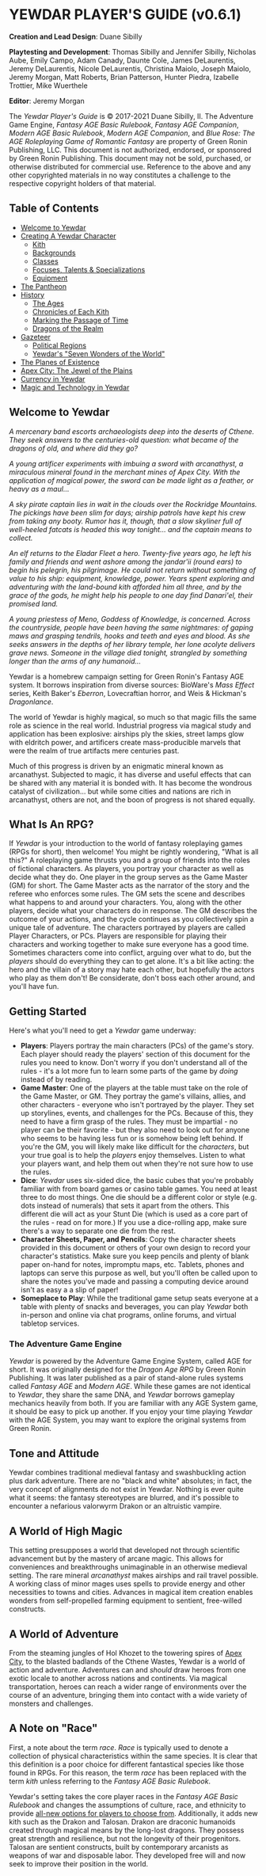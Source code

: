 # YEWDAR PLAYER'S GUIDE (v0.6.1)

**Creation and Lead Design**: Duane Sibilly

**Playtesting and Development**: Thomas Sibilly and Jennifer Sibilly, Nicholas Aube, Emily Campo, Adam Canady, Daunte Cole, James DeLaurentis, Jeremy DeLaurentis, Nicole DeLaurentis, Christina Maiolo, Joseph Maiolo, Jeremy Morgan, Matt Roberts, Brian Patterson, Hunter Piedra, Izabelle Trottier, Mike Wuerthele

**Editor**: Jeremy Morgan

The *Yewdar Player's Guide* is © 2017-2021 Duane Sibilly, II. The Adventure Game Engine, *Fantasy AGE Basic Rulebook*, *Fantasy AGE Companion*, *Modern AGE Basic Rulebook*, *Modern AGE Companion*, and *Blue Rose: The AGE Roleplaying Game of Romantic Fantasy* are property of Green Ronin Publishing, LLC. This document is not authorized, endorsed, or sponsored by Green Ronin Publishing. This document may not be sold, purchased, or otherwise distributed for commercial use. Reference to the above and any other copyrighted materials in no way constitutes a challenge to the respective copyright holders of that material.

## Table of Contents

* [Welcome to Yewdar](README.md)
* [Creating A Yewdar Character](characters.md)
    * [Kith](kith.md)
    * [Backgrounds](backgrounds.md)
    * [Classes](classes.md)
    * [Focuses, Talents & Specializations](focuses-talents-specializations.md)
    * [Equipment](equipment.md)
* [The Pantheon](gods-and-religion.md)
* [History](history.md)
	* [The Ages](the-ages.md)
	* [Chronicles of Each Kith](history-by-kith.md)
	* [Marking the Passage of Time](calendar.md)
    * [Dragons of the Realm](dragons.md)
* [Gazeteer](continents.md)
    * [Political Regions](political_regions.md)
	* [Yewdar's "Seven Wonders of the World"](seven-wonders.md)
* [The Planes of Existence](planes.md)
* [Apex City: The Jewel of the Plains](apex-city.md)
* [Currency in Yewdar](currencies.md)
* [Magic and Technology in Yewdar](magic-and-tech.md)

## Welcome to Yewdar

_A mercenary band escorts archaeologists deep into the deserts of Cthene. They seek answers to the centuries-old question: what became of the dragons of old, and where did they go?_

_A young artificer experiments with imbuing a sword with arcanathyst, a miraculous mineral found in the merchant mines of Apex City. With the application of magical power, the sword can be made light as a feather, or heavy as a maul…_

_A sky pirate captain lies in wait in the clouds over the Rockridge Mountains. The pickings have been slim for days; airship patrols have kept his crew from taking any booty. Rumor has it, though, that a slow skyliner full of well-heeled fatcats is headed this way tonight… and the captain means to collect._

_An elf returns to the Eladar Fleet a hero. Twenty-five years ago, he left his family and friends and went ashore among the jandar'ii \(round ears\) to begin his pelegrín, his pilgrimage. He could not return without something of value to his ship: equipment, knowledge, power. Years spent exploring and adventuring with the land-bound kith afforded him all three, and by the grace of the gods, he might help his people to one day find Danari'el, their promised land._

_A young priestess of Meno, Goddess of Knowledge, is concerned. Across the countryside, people have been having the same nightmares: of gaping maws and grasping tendrils, hooks and teeth and eyes and blood. As she seeks answers in the depths of her library temple, her lone acolyte delivers grave news. Someone in the village died tonight, strangled by something longer than the arms of any humanoid…_

Yewdar is a homebrew campaign setting for Green Ronin's Fantasy AGE system. It borrows inspiration from diverse sources: BioWare's _Mass Effect_ series, Keith Baker's _Eberron_, Lovecraftian horror, and Weis & Hickman's _Dragonlance_.

The world of Yewdar is highly magical, so much so that magic fills the same role as science in the real world. Industrial progress via magical study and application has been explosive: airships ply the skies, street lamps glow with eldritch power, and artificers create mass-producible marvels that were the realm of true artifacts mere centuries past.

Much of this progress is driven by an enigmatic mineral known as arcanathyst. Subjected to magic, it has diverse and useful effects that can be shared with any material it is bonded with. It has become the wondrous catalyst of civilization... but while some cities and nations are rich in arcanathyst, others are not, and the boon of progress is not shared equally.

## What Is An RPG?

If *Yewdar* is your introduction to the world of fantasy roleplaying games (RPGs for short), then welcome! You might be rightly wondering, "What is all this?"
A roleplaying game thrusts you and a group of friends into the roles of fictional characters. As players, you portray your character as well as decide what they do. One player in the group serves as the Game Master (GM) for short. The Game Master acts as the narrator of the story and the referee who enforces some rules. The GM sets the scene and describes what happens to and around your characters. You, along with the other players, decide what your characters do in response. The GM describes the outcome of your actions, and the cycle continues as you collectively spin a unique tale of adventure.
The characters portrayed by players are called Player Characters, or PCs. Players are responsible for playing their characters and working together to make sure everyone has a good time. Sometimes characters come into conflict, arguing over what to do, but the *players* should do everything they can to get alone. It's a bit like acting: the hero and the villain of a story may hate each other, but hopefully the actors who play as them don't! Be considerate, don't boss each other around, and you'll have fun.

## Getting Started

Here's what you'll need to get a *Yewdar* game underway:

- **Players**: Players portray the main characters (PCs) of the game's story. Each player should ready the players' section of this document for the rules you need to know. Don't worry if you don't understand all of the rules - it's a lot more fun to learn some parts of the game by *doing* instead of by reading.
- **Game Master**: One of the players at the table must take on the role of the Game Master, or GM. They portray the game's villains, allies, and other characters - everyone who isn't portrayed by the player. They set up storylines, events, and challenges for the PCs. Because of this, they need to have a firm grasp of the rules. They must be impartial - no player can be their favorite - but they also need to look out for anyone who seems to be having less fun or is somehow being left behind. If you're the GM, you will likely make like difficult for the *characters*, but your true goal is to help the *players* enjoy themselves. Listen to what your players want, and help them out when they're not sure how to use the rules.
- **Dice**: *Yewdar* uses six-sided dice, the basic cubes that you're probably familiar with from board games or casino table games. You need at least three to do most things. One die should be a different color or style (e.g. dots instead of numerals) that sets it apart from the others. This different die will act as your Stunt Die (which is used as a core part of the rules - read on for more.) If you use a dice-rolling app, make sure there's a way to separate one die from the rest.
- **Character Sheets, Paper, and Pencils**: Copy the character sheets provided in this document or others of your own design to record your character's statistics. Make sure you keep pencils and plenty of blank paper on-hand for notes, impromptu maps, etc. Tablets, phones and laptops can serve this purpose as well, but you'll often be called upon to share the notes you've made and passing a computing device around isn't as easy a a slip of paper!
- **Someplace to Play**: While the traditional game setup seats everyone at a table with plenty of snacks and beverages, you can play *Yewdar* both in-person and online via chat programs, online forums, and virtual tabletop services.

### The Adventure Game Engine

*Yewdar* is powered by the Adventure Game Engine System, called AGE for short. It was originally designed for the *Dragon Age RPG* by Green Ronin Publishing. It was later published as a pair of stand-alone rules systems called *Fantasy AGE* and *Modern AGE*. While these games are not identical to *Yewdar*, they share the same DNA, and *Yewdar* borrows gameplay mechanics heavily from both. If you are familiar with any AGE System game, it should be easy to pick up another. If you enjoy your time playing *Yewdar* with the AGE System, you may want to explore the original systems from Green Ronin.

## **Tone and Attitude**

Yewdar combines traditional medieval fantasy and swashbuckling action plus dark adventure. There are no "black and white" absolutes; in fact, the very concept of alignments do not exist in Yewdar. Nothing is ever quite what it seems: the fantasy stereotypes are blurred, and it's possible to encounter a nefarious valorwyrm Drakon or an altruistic vampire.

## **A World of High Magic**

This setting presupposes a world that developed not through scientific advancement but by the mastery of arcane magic. This allows for conveniences and breakthroughs unimaginable in an otherwise medieval setting. The rare mineral _arcanathyst_ makes airships and rail travel possible. A working class of minor mages uses spells to provide energy and other necessities to towns and cities. Advances in magical item creation enables wonders from self-propelled farming equipment to sentient, free-willed constructs.

## **A World of Adventure**

From the steaming jungles of Hol Khozet to the towering spires of [Apex City](/apex-city.md), to the blasted badlands of the Cthene Wastes, Yewdar is a world of action and adventure. Adventures can and _should_ draw heroes from one exotic locale to another across nations and continents. Via magical transportation, heroes can reach a wider range of environments over the course of an adventure, bringing them into contact with a wide variety of monsters and challenges.

## **A Note on "Race"**

First, a note about the term _race_. _Race_ is typically used to denote a collection of physical characteristics within the same species. It is clear that this definition is a poor choice for different fantastical species like those found in RPGs. For this reason, the term _race_ has been replaced with the term _kith_ unless referring to the _Fantasy AGE Basic Rulebook_.

Yewdar's setting takes the core player races in the _Fantasy AGE Basic Rulebook_ and changes the assumptions of culture, race, and ethnicity to provide [all-new options for players to choose from](/kith.md). Additionally, it adds new kith such as the Drakon and Talosan. Drakon are draconic humanoids created through magical means by the long-lost dragons. They possess great strength and resilience, but not the longevity of their progenitors. Talosan are sentient constructs, built by contemporary arcanists as weapons of war and disposable labor. They developed free will and now seek to improve their position in the world.
